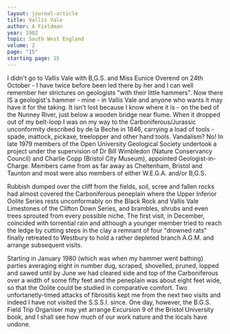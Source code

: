 ```yaml
---
layout: journal-article
title: Vallis Vale
author: A Fieldman
year: 1982
topic: South West England
volume: 2
page: "15"
starting page: 15
---
```

I didn't go to Vallis Vale with B,G.S. and Miss Eunice Overend on 24th October - I have twice before been led there by her and I can well remember her strictures on geologists "with their little hammers". Now there IS a geologist's hammer - mine - in Vallis Vale and anyone who wants it may have it for the taking. It isn't lost because I know where it is - on the bed of the Nunney River, just below a wooden bridge near flume. When it dropped out of my belt-loop I was on my way to the Carboniferous/Jurassic unconformity described by de la Beche in 1846, carrying a load of tools - spade, mattock, pickaxe, treelopper and other hand tools. Vandalism? No! In late 1979 members of the Open University Geological Society undertook a project under the supervision of Dr Bill Wimbledon (Nature Conservancy Council) and Charlie Copp (Bristol City Museum), appointed Geologist-in-Charge. Members came from as far away as Cheltenham, Bristol and Taunton and most were also members of either W.E.G.A. and/or B,G.S.

Rubbish dumped over the cliff from the fields, soil, scree and fallen rocks had almost covered the Carboniferous peneplain where the Upper Inferior Oolite Series rests unconformably on the Black Rock and Vallis Vale Limestones of the Clifton Down Series, and brambles, shrubs and even trees sprouted from every possible niche. The first visit, in December, coincided with torrential rain and although a younger member tried to reach the ledge by cutting steps in the clay a remnant of four "drowned rats" finally retreated to Westbury to hold a rather depleted branch A.G.M. and arrange subsequent visits.

Starting in January 1980 (which was when my hammer went bathing) parties averaging eight in number dug, scraped, shovelled, pruned, lopped and sawed until by June we had cleared side and top of the Carboniferous over a width of some fifty feet and the peneplain was about eight feet wide, so that the Oolite could be studied in comparative comfort. Two unfortanetly-timed attacks of fibrositis kept me from the next two visits and indeed I have not visited the S.S.S.I. since. One day, however, the B.G.S. Field Trip Organiser may yet arrange Excursion 9 of the Bristol University book, and I shall see how much of our work nature and the locals have undone.